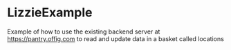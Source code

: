 # LizzieExample

Example of how to use the existing backend server at https://pantry.offig.com to read and update data in a basket called locations

